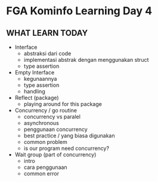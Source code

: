 # FGA Kominfo Learning Day 4

## WHAT LEARN TODAY
- Interface
    - abstraksi dari code
    - implementasi abstrak dengan menggunakan struct
    - type assertion
- Empty Interface
    - kegunaannya
    - type assertion
    - handling
- Reflect (package)
    - playing around for this package
- Concurrency / go routine
    - concurrency vs paralel
    - asynchronous
    - penggunaan concurrency
    - best practice / yang biasa digunakan
    - common problem
    - is our program need concurrency?
- Wait group (part of concurrency)
    - intro
    - cara penggunaan
    - common error
